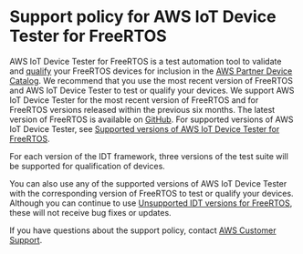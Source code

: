 # Support policy for AWS IoT Device Tester for FreeRTOS<a name="idt-support-policy"></a>

AWS IoT Device Tester for FreeRTOS is a test automation tool to validate and [qualify](https://aws.amazon.com/partners/dqp/) your FreeRTOS devices for inclusion in the [AWS Partner Device Catalog](https://devices.amazonaws.com)\. We recommend that you use the most recent version of FreeRTOS and AWS IoT Device Tester to test or qualify your devices\. We support AWS IoT Device Tester for the most recent version of FreeRTOS and for FreeRTOS versions released within the previous six months\. The latest version of FreeRTOS is available on [GitHub](https://github.com/aws/amazon-freertos)\. For supported versions of AWS IoT Device Tester, see [Supported versions of AWS IoT Device Tester for FreeRTOS](dev-test-versions-afr.md)\. 

For each version of the IDT framework, three versions of the test suite will be supported for qualification of devices\.

You can also use any of the supported versions of AWS IoT Device Tester with the corresponding version of FreeRTOS to test or qualify your devices\. Although you can continue to use [Unsupported IDT versions for FreeRTOS](idt-unsupported-versions-afr.md), these will not receive bug fixes or updates\. 

If you have questions about the support policy, contact [AWS Customer Support](https://aws.amazon.com/contact-us/)\. 